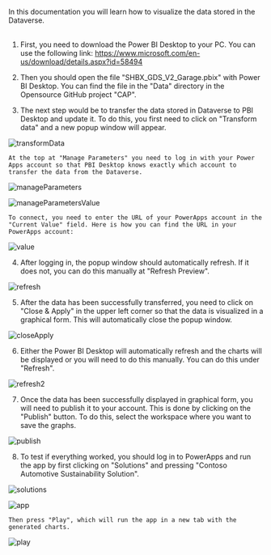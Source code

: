 In this documentation you will learn how to visualize the data stored in the Dataverse. 
<br /> <br /> 

1. First, you need to download the Power BI Desktop to your PC. You can use the following link: https://www.microsoft.com/en-us/download/details.aspx?id=58494 


2. Then you should open the file "SHBX_GDS_V2_Garage.pbix" with Power BI Desktop. You can find the file in the "Data" directory in the Opensource GitHub project "CAP".   


3. The next step would be to transfer the data stored in Dataverse to PBI Desktop and update it. To do this, you first need to click on "Transform data" and a new popup window will appear.  

![transformData](https://github.com/shbxio/CAP/assets/43991954/8efe444c-ae0a-4a4b-b88b-f7065402b7ee)


    At the top at "Manage Parameters" you need to log in with your Power Apps account so that PBI Desktop knows exactly which account to transfer the data from the Dataverse.  
    
![manageParameters](https://github.com/shbxio/CAP/assets/43991954/965f6d23-1826-4bf7-b175-9466b94d44db)


![manageParametersValue](https://github.com/shbxio/CAP/assets/43991954/73f54926-01b8-4482-af3d-805d514faae9)

    To connect, you need to enter the URL of your PowerApps account in the "Current Value" field. Here is how you can find the URL in your PowerApps account: 

![value](https://github.com/shbxio/CAP/assets/43991954/86e2bd0e-a7db-490b-a780-e6f631373c19)


4. After logging in, the popup window should automatically refresh. If it does not, you can do this manually at "Refresh Preview". 

![refresh](https://github.com/shbxio/CAP/assets/43991954/4e8f4c1d-be06-4084-aa32-5c054abebdb5)


5. After the data has been successfully transferred, you need to click on "Close & Apply" in the upper left corner so that the data is visualized in a graphical form. This will automatically close the popup window. 

![closeApply](https://github.com/shbxio/CAP/assets/43991954/7f6da884-ffd4-4496-a3a5-d8f148e74ca8)

6. Either the Power BI Desktop will automatically refresh and the charts will be displayed or you will need to do this manually. You can do this under "Refresh". 

![refresh2](https://github.com/shbxio/CAP/assets/43991954/ddcaed36-a7a0-4a25-bb03-43c386a2136c)


7. Once the data has been successfully displayed in graphical form, you will need to publish it to your account. This is done by clicking on the "Publish" button. To do this, select the workspace where you want to save the graphs. 

![publish](https://github.com/shbxio/CAP/assets/43991954/624e2806-c77e-4f40-a7c8-3515300dfd0f)

8. To test if everything worked, you should log in to PowerApps and run the app by first clicking on "Solutions" and pressing "Contoso Automotive Sustainability Solution". 

![solutions](https://github.com/shbxio/CAP/assets/43991954/058d3f5e-a45d-4b42-bcf6-1c00e048fe3b)

![app](https://github.com/shbxio/CAP/assets/43991954/6883a463-39af-471a-b81e-b1714c9910a3)

    Then press "Play", which will run the app in a new tab with the generated charts. 
    
![play](https://github.com/shbxio/CAP/assets/43991954/5cab2726-5fca-4afa-b8ff-7d564486d4db)
